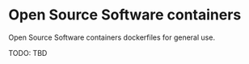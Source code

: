 # Open Source Software containers

Open Source Software containers dockerfiles for general use.

TODO: TBD
